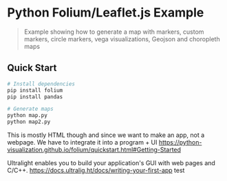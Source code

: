 # Python Folium/Leaflet.js Example

> Example showing how to generate a map with markers, custom markers, circle markers, vega visualizations, Geojson and choropleth maps

## Quick Start

``` bash
# Install dependencies
pip install folium
pip install pandas

# Generate maps
python map.py
python map2.py
```
This is mostly HTML though and since we want to make an app, not a webpage. We have to integrate it into a program + UI
https://python-visualization.github.io/folium/quickstart.html#Getting-Started

Ultralight enables you to build your application's GUI with web pages and C/C++.
https://docs.ultralig.ht/docs/writing-your-first-app
test

